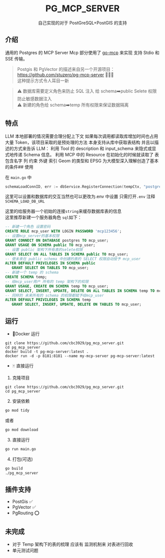 # <center>PG_MCP_SERVER</center>

<center>自己实现的对于 PostGreSQL+PostGIS 的支持</center>

## 介绍

通用的 Postgres 的 MCP Server Mcp 部分使用了 [go-mcp](https://github.com/ThinkInAIXYZ/go-mcp) 来实现 支持 Stdio 和 SSE 传输。

> Postgis 和 PgVector 的描述来自另一个开源项目：https://github.com/stuzero/pg-mcp-server 🙏🙏🙏  
>  这种提示方式令人耳目一新

> ⚠️ 数据库需要定义角色来防止 SQL 注入 给 schema➡️public Selete 权限防止敏感数据注入  
> ⚠️ 新建的角色给 schema➡️temp 所有权限来保证数据隔离

## 特点

LLM 本地部署的情况需要合理分配上下文 如果每次调用都读取库增加时间也占用大量 Token，该项目采取的是预处理的方法 本身支持从库中获取表结构 并且以描述的方式来告诉 LLM：
利用 Tool 的 description 和 input_schema 来隐式或显式地传递 Schema 信息。
利用 MCP 中的 Resource 在初始化的时候就读取了 表包含名字 列 约束 外键 索引 Geom 的类型和 EPSG 为大模型深入理解创造了基本的条件## 使用

在 `main.go` 中

```go
schemaLoadConnID, err := dbService.RegisterConnection(tempCtx, "postgres://mcp_user:mcp123456@192.168.2.19:5432/postgres")
```

这里可以设置和数据库的交互当然也可以更改为.env 中设置 只需打开`.env` 注释 `SCHEMA_LOAD_DB_URL`

这里的给服务器一个初始的连接`string`来缓存数据库表的信息  
这里推荐新建一个服务器角色 `sql`如下：

```sql
-- 新建一个角色 设置密码
CREATE ROLE mcp_user WITH LOGIN PASSWORD 'mcp123456';
-- 设置mcp_server的基本权限
GRANT CONNECT ON DATABASE postgres TO mcp_user;
GRANT USAGE ON SCHEMA public TO mcp_user;
-- 设置 public 架构下所有表的selete权限
GRANT SELECT ON ALL TABLES IN SCHEMA public TO mcp_user;
-- 使未来在 public schema 中创建的表的 SELECT 权限自动授予 mcp_user
ALTER DEFAULT PRIVILEGES IN SCHEMA public
   GRANT SELECT ON TABLES TO mcp_user;
-- 新建一个 temp 的 schema
CREATE SCHEMA temp;
-- 给mcp_user用户 所有的 temp 架构下的权限
GRANT USAGE, CREATE ON SCHEMA temp TO mcp_user;
GRANT SELECT, INSERT, UPDATE, DELETE ON ALL TABLES IN SCHEMA temp TO mcp_user;
-- 同样的 未来所有的 schema 的权限都赋予给mcp_user
ALTER DEFAULT PRIVILEGES IN SCHEMA temp
   GRANT SELECT, INSERT, UPDATE, DELETE ON TABLES TO mcp_user;
```

## 运行

- 🐋Docker 运行

```shell
git clone https://github.com/cbc3929/pg_mcp_server.git
cd pg_mcp_server
docker build -t pg-mcp-server:latest .
docker run -d -p 8181:8181 --name my-mcp-server pg-mcp-server:latest
```

- 🀄 直接运行

1. 克隆项目

```shell
git clone https://github.com/cbc3929/pg_mcp_server.git
cd pg_mcp_server
```

2. 安装依赖

```bash
go mod tidy
```

或者

```bash
go mod download
```

3. 直接运行

```bash
go run main.go
```

4. 打包(可选)

```bash
go build
./pg_mcp_server
```

## 插件支持

- PostGis ✅
- PgVector ✅
- PgRouting ⭕

## 未完成

- 对于 Temp 架构下的表的梳理 应该有 监测机制来 对表进行回收
- 单元测试问题

```

```
